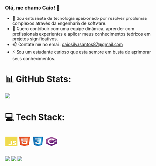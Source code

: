 ### Olá, me chamo Caio! 👋

- 🌱 Sou entusiasta da tecnologia apaixonado por resolver problemas complexos através da engenharia de software.
- 👯 Quero contribuir com uma equipe dinâmica, aprender com profissionais experientes e aplicar meus conhecimentos teóricos em projetos significativos.
- 📫 Contate me no email: caiosilvasantos87@gmail.com
- ⚡ Sou um estudante curioso que esta sempre em busta de aprimorar seus conhecimentos.
# 📊 GitHub Stats:
![](https://github-readme-stats.vercel.app/api/top-langs/?username=caiosantss&theme=dark&hide_border=false&include_all_commits=false&count_private=false&layout=compact)
 
  # 💻 Tech Stack:
<div style="display: inline_block"><br>
  <img align="center" alt="Caio-Js" height="30" width="40" src="https://raw.githubusercontent.com/devicons/devicon/master/icons/javascript/javascript-plain.svg">
  <img align="center" alt="Caio-HTML" height="30" width="40" src="https://raw.githubusercontent.com/devicons/devicon/master/icons/html5/html5-original.svg">
  <img align="center" alt="Caio-CSS" height="30" width="40" src="https://raw.githubusercontent.com/devicons/devicon/master/icons/css3/css3-original.svg">
  <img align="center" alt="Caio-Csharp" height="30" width="40" src="https://raw.githubusercontent.com/devicons/devicon/master/icons/csharp/csharp-original.svg">
</div>
<br> 
<br>
<div> 
  <a href="https://www.instagram.com/caiosants__/" target="_blank"><img src="https://img.shields.io/badge/-Instagram-%23E4405F?style=for-the-badge&logo=instagram&logoColor=white" target="_blank"></a>
  <a href = "mailto:caiosilvasantos87@gmail.com"><img src="https://img.shields.io/badge/-Gmail-%23333?style=for-the-badge&logo=gmail&logoColor=white" target="_blank"></a>
  <a href="https://www.linkedin.com/in/caiosants/" target="_blank"><img src="https://img.shields.io/badge/-LinkedIn-%230077B5?style=for-the-badge&logo=linkedin&logoColor=white" target="_blank"></a>   
</div>
